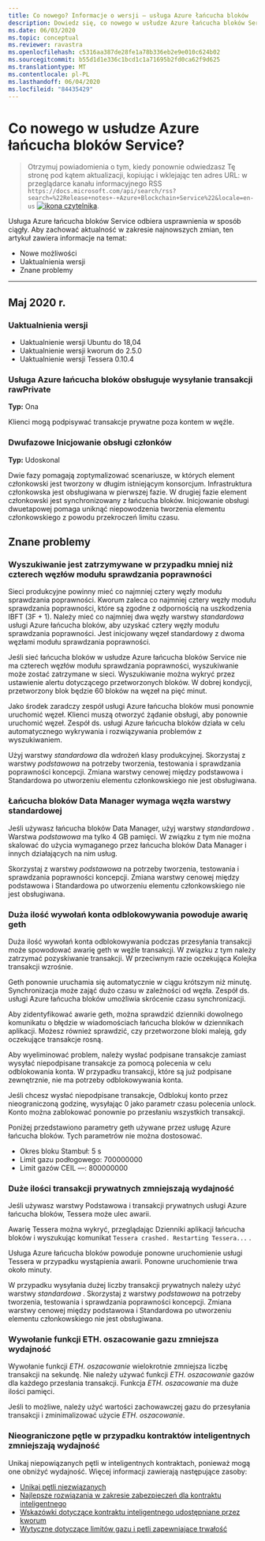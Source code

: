 ```yaml
---
title: Co nowego? Informacje o wersji — usługa Azure łańcucha bloków
description: Dowiedz się, co nowego w usłudze Azure łańcucha bloków Service, takich jak Najnowsze informacje o wersji, wersje, znane problemy i nadchodzące zmiany.
ms.date: 06/03/2020
ms.topic: conceptual
ms.reviewer: ravastra
ms.openlocfilehash: c5316aa387de28fe1a78b336eb2e9e010c624b02
ms.sourcegitcommit: b55d1d1e336c1bcd1c1a71695b2fd0ca62f9d625
ms.translationtype: MT
ms.contentlocale: pl-PL
ms.lasthandoff: 06/04/2020
ms.locfileid: "84435429"
---
```

# <a name="whats-new-in-azure-blockchain-service"></a>Co nowego w usłudze Azure łańcucha bloków Service?

> Otrzymuj powiadomienia o tym, kiedy ponownie odwiedzasz Tę stronę pod kątem aktualizacji, kopiując i wklejając ten adres URL: w przeglądarce kanału informacyjnego RSS `https://docs.microsoft.com/api/search/rss?search=%22Release+notes+-+Azure+Blockchain+Service%22&locale=en-us` [ ![ ikona czytelnika](./media/whats-new/feed-icon-16x16.png)](https://docs.microsoft.com/api/search/rss?search=%22Release+notes+-+Azure+Blockchain+Service%22&locale=en-us).

Usługa Azure łańcucha bloków Service odbiera usprawnienia w sposób ciągły. Aby zachować aktualność w zakresie najnowszych zmian, ten artykuł zawiera informacje na temat:

- Nowe możliwości
- Uaktualnienia wersji
- Znane problemy

---

## <a name="may-2020"></a>Maj 2020 r.

### <a name="version-upgrades"></a>Uaktualnienia wersji

- Uaktualnienie wersji Ubuntu do 18,04
- Uaktualnienie wersji kworum do 2.5.0
- Uaktualnienie wersji Tessera 0.10.4

### <a name="azure-blockchain-service-supports-sending-rawprivate-transactions"></a>Usługa Azure łańcucha bloków obsługuje wysyłanie transakcji rawPrivate

**Typ:** Ona

Klienci mogą podpisywać transakcje prywatne poza kontem w węźle.

### <a name="two-phase-member-provisioning"></a>Dwufazowe Inicjowanie obsługi członków

**Typ:** Udoskonal

Dwie fazy pomagają zoptymalizować scenariusze, w których element członkowski jest tworzony w długim istniejącym konsorcjum. Infrastruktura członkowska jest obsługiwana w pierwszej fazie. W drugiej fazie element członkowski jest synchronizowany z łańcucha bloków. Inicjowanie obsługi dwuetapowej pomaga uniknąć niepowodzenia tworzenia elementu członkowskiego z powodu przekroczeń limitu czasu.

## <a name="known-issues"></a>Znane problemy

### <a name="mining-stops-if-fewer-than-four-validator-nodes"></a>Wyszukiwanie jest zatrzymywane w przypadku mniej niż czterech węzłów modułu sprawdzania poprawności

Sieci produkcyjne powinny mieć co najmniej cztery węzły modułu sprawdzania poprawności. Kworum zaleca co najmniej cztery węzły modułu sprawdzania poprawności, które są zgodne z odpornością na uszkodzenia IBFT (3F + 1). Należy mieć co najmniej dwa węzły warstwy *standardowa* usługi Azure łańcucha bloków, aby uzyskać cztery węzły modułu sprawdzania poprawności. Jest inicjowany węzeł standardowy z dwoma węzłami modułu sprawdzania poprawności.  

Jeśli sieć łańcucha bloków w usłudze Azure łańcucha bloków Service nie ma czterech węzłów modułu sprawdzania poprawności, wyszukiwanie może zostać zatrzymane w sieci. Wyszukiwanie można wykryć przez ustawienie alertu dotyczącego przetworzonych bloków. W dobrej kondycji, przetworzony blok będzie 60 bloków na węzeł na pięć minut.

Jako środek zaradczy zespół usługi Azure łańcucha bloków musi ponownie uruchomić węzeł. Klienci muszą otworzyć żądanie obsługi, aby ponownie uruchomić węzeł. Zespół ds. usługi Azure łańcucha bloków działa w celu automatycznego wykrywania i rozwiązywania problemów z wyszukiwaniem.

Użyj warstwy *standardowa* dla wdrożeń klasy produkcyjnej. Skorzystaj z warstwy *podstawowa* na potrzeby tworzenia, testowania i sprawdzania poprawności koncepcji. Zmiana warstwy cenowej między podstawowa i Standardowa po utworzeniu elementu członkowskiego nie jest obsługiwana.

### <a name="blockchain-data-manager-requires-standard-tier-node"></a>Łańcucha bloków Data Manager wymaga węzła warstwy standardowej

Jeśli używasz łańcucha bloków Data Manager, użyj warstwy *standardowa* . Warstwa *podstawowa* ma tylko 4 GB pamięci. W związku z tym nie można skalować do użycia wymaganego przez łańcucha bloków Data Manager i innych działających na nim usług.

Skorzystaj z warstwy *podstawowa* na potrzeby tworzenia, testowania i sprawdzania poprawności koncepcji. Zmiana warstwy cenowej między podstawowa i Standardowa po utworzeniu elementu członkowskiego nie jest obsługiwana.

### <a name="large-volume-of-unlock-account-calls-causes-geth-to-crash"></a>Duża ilość wywołań konta odblokowywania powoduje awarię geth

Duża ilość wywołań konta odblokowywania podczas przesyłania transakcji może spowodować awarię geth w węźle transakcji. W związku z tym należy zatrzymać pozyskiwanie transakcji. W przeciwnym razie oczekująca Kolejka transakcji wzrośnie.

Geth ponownie uruchamia się automatycznie w ciągu krótszym niż minutę. Synchronizacja może zająć dużo czasu w zależności od węzła. Zespół ds. usługi Azure łańcucha bloków umożliwia skrócenie czasu synchronizacji.

Aby zidentyfikować awarie geth, można sprawdzić dzienniki dowolnego komunikatu o błędzie w wiadomościach łańcucha bloków w dziennikach aplikacji. Możesz również sprawdzić, czy przetworzone bloki maleją, gdy oczekujące transakcje rosną.

Aby wyeliminować problem, należy wysłać podpisane transakcje zamiast wysyłać niepodpisane transakcje za pomocą polecenia w celu odblokowania konta. W przypadku transakcji, które są już podpisane zewnętrznie, nie ma potrzeby odblokowywania konta.

Jeśli chcesz wysłać niepodpisane transakcje, Odblokuj konto przez nieograniczoną godzinę, wysyłając 0 jako parametr czasu polecenia unlock. Konto można zablokować ponownie po przesłaniu wszystkich transakcji.  

Poniżej przedstawiono parametry geth używane przez usługę Azure łańcucha bloków. Tych parametrów nie można dostosować.

- Okres bloku Stambuł: 5 s
- Limit gazu podłogowego: 700000000
- Limit gazów CEIL —: 800000000

### <a name="large-volume-of-private-transactions-reduces-performance"></a>Duże ilości transakcji prywatnych zmniejszają wydajność

Jeśli używasz warstwy Podstawowa i transakcji prywatnych usługi Azure łańcucha bloków, Tessera może ulec awarii.

Awarię Tessera można wykryć, przeglądając Dzienniki aplikacji łańcucha bloków i wyszukując komunikat `Tessera crashed. Restarting Tessera...` .

Usługa Azure łańcucha bloków powoduje ponowne uruchomienie usługi Tessera w przypadku wystąpienia awarii. Ponowne uruchomienie trwa około minuty.

W przypadku wysyłania dużej liczby transakcji prywatnych należy użyć warstwy *standardowa* . Skorzystaj z warstwy *podstawowa* na potrzeby tworzenia, testowania i sprawdzania poprawności koncepcji. Zmiana warstwy cenowej między podstawowa i Standardowa po utworzeniu elementu członkowskiego nie jest obsługiwana.

### <a name="calling-ethestimate-gas-function-reduces-performance"></a>Wywołanie funkcji ETH. oszacowanie gazu zmniejsza wydajność

Wywołanie funkcji *ETH. oszacowanie* wielokrotnie zmniejsza liczbę transakcji na sekundę. Nie należy używać funkcji *ETH. oszacowanie* gazów dla każdego przesłania transakcji. Funkcja *ETH. oszacowanie* ma duże ilości pamięci.

Jeśli to możliwe, należy użyć wartości zachowawczej gazu do przesyłania transakcji i zminimalizować użycie *ETH. oszacowanie*.

### <a name="unbounded-loops-in-smart-contracts-reduces-performance"></a>Nieograniczone pętle w przypadku kontraktów inteligentnych zmniejszają wydajność

Unikaj niepowiązanych pętli w inteligentnych kontraktach, ponieważ mogą one obniżyć wydajność. Więcej informacji zawierają następujące zasoby:

- [Unikaj pętli niezwiązanych](https://blog.b9lab.com/getting-loopy-with-solidity-1d51794622ad )
- [Najlepsze rozwiązania w zakresie zabezpieczeń dla kontraktu inteligentnego](https://github.com/ConsenSys/smart-contract-best-practices)
- [Wskazówki dotyczące kontraktu inteligentnego udostępniane przez kworum](http://docs.goquorum.com/en/latest/Security/Framework/Decentralized%20Application/Smart%20Contracts%20Security/)
- [Wytyczne dotyczące limitów gazu i pętli zapewniające trwałość](https://solidity.readthedocs.io/en/develop/security-considerations.html#gas-limit-and-loops)